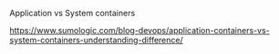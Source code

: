 Application vs System containers

https://www.sumologic.com/blog-devops/application-containers-vs-system-containers-understanding-difference/

